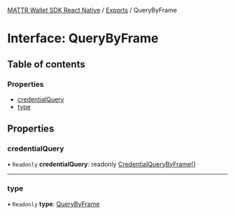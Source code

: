 [MATTR Wallet SDK React Native](../README.md) / [Exports](../modules.md) / QueryByFrame

# Interface: QueryByFrame

## Table of contents

### Properties

- [credentialQuery](querybyframe.md#credentialquery)
- [type](querybyframe.md#type)

## Properties

### credentialQuery

• `Readonly` **credentialQuery**: readonly [CredentialQueryByFrame](credentialquerybyframe.md)[]

___

### type

• `Readonly` **type**: [QueryByFrame](../enums/querytype.md#querybyframe)
